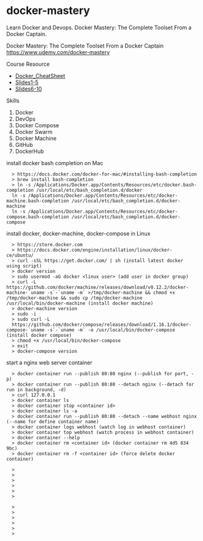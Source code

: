 # docker-mastery
Learn Docker and Devops. Docker Mastery: The Complete Toolset From a Docker Captain.

Docker Mastery: The Complete Toolset From a Docker Captain  
https://www.udemy.com/docker-mastery

Course Resource
* [Docker_CheatSheet](https://github.com/smalltide/docker-mastery/blob/master/resource/cheatsheet.pdf)  
* [Slides1-5](https://github.com/smalltide/docker-mastery/blob/master/resource/Slides1-5.pdf)  
* [Slides6-10](https://github.com/smalltide/docker-mastery/blob/master/resource/Slides6-10.pdf)

Skills
1. Docker
2. DevOps
3. Docker Compose
4. Docker Swarm
5. Docker Machine
6. GitHub
7. DockerHub

install docker bash completion on Mac
```
  > https://docs.docker.com/docker-for-mac/#installing-bash-completion
  > brew install bash-completion
  > ln -s /Applications/Docker.app/Contents/Resources/etc/docker.bash-completion /usr/local/etc/bash_completion.d/docker
  ln -s /Applications/Docker.app/Contents/Resources/etc/docker-machine.bash-completion /usr/local/etc/bash_completion.d/docker-machine
  ln -s /Applications/Docker.app/Contents/Resources/etc/docker-compose.bash-completion /usr/local/etc/bash_completion.d/docker-compose
```
install docker, docker-machine, docker-compose in Linux
```
  > https://store.docker.com
  > https://docs.docker.com/engine/installation/linux/docker-ce/ubuntu/
  > curl -sSL https://get.docker.com/ | sh (install latest docker using script)
  > docker version
  > sudo usermod -aG docker <linux user> (add user in docker group)
  > curl -L https://github.com/docker/machine/releases/download/v0.12.2/docker-machine-`uname -s`-`uname -m` >/tmp/docker-machine && chmod +x /tmp/docker-machine && sudo cp /tmp/docker-machine /usr/local/bin/docker-machine (install docker machine)
  > docker-machine version
  > sudo -i
  > sudo curl -L 
  https://github.com/docker/compose/releases/download/1.16.1/docker-compose-`uname -s`-`uname -m` -o /usr/local/bin/docker-compose (install docker compose)
  > chmod +x /usr/local/bin/docker-compose
  > exit
  > docker-compose version  
```
start a nginx web server container
```
  > docker container run --publish 80:80 nginx (--publish for port, -p)
  > docker container run --publish 80:80 --detach nginx (--detach for run in background, -d)
  > curl 127.0.0.1
  > docker container ls
  > docker container stop <container id>
  > docker container ls -a
  > docker container run --publish 80:80 --detach --name webhost nginx (--name for define container name)
  > docker container logs webhost (watch log in webhost container)
  > docker container top webhost (watch process in webhost container)
  > docker container --help
  > docker container rm <container id> (docker container rm 4d5 834 9bc)
  > docker container rm -f <container id> (force delete docker container)
```

```
  > 
  > 
  > 
  > 
  > 
  > 
```

```
  > 
  > 
  > 
  > 
  > 
  > 
```